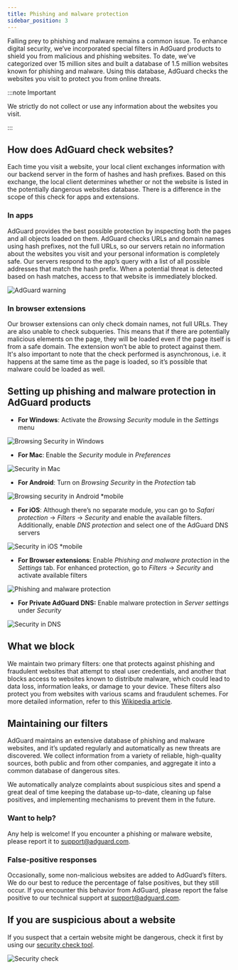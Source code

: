 ```yaml
---
title: Phishing and malware protection
sidebar_position: 3
---
```


Falling prey to phishing and malware remains a common issue. To enhance digital security, we’ve incorporated special filters in AdGuard products to shield you from malicious and phishing websites. To date, we’ve categorized over 15 million sites and built a database of 1.5 million websites known for phishing and malware. Using this database, AdGuard checks the websites you visit to protect you from online threats.

:::note Important

We strictly do not collect or use any information about the websites you visit.

:::

## How does AdGuard check websites?

Each time you visit a website, your local client exchanges information with our backend server in the form of hashes and hash prefixes. Based on this exchange, the local client determines whether or not the website is listed in the potentially dangerous websites database. There is a difference in the scope of this check for apps and extensions.

### In apps

AdGuard provides the best possible protection by inspecting both the pages and all objects loaded on them. AdGuard checks URLs and domain names using hash prefixes, not the full URLs, so our servers retain no information about the websites you visit and your personal information is completely safe. Our servers respond to the app’s query with a list of all possible addresses that match the hash prefix. When a potential threat is detected based on hash matches, access to that website is immediately blocked.

![AdGuard warning](https://cdn.adtidy.org/content/kb/ad_blocker/general/dangerous_website_blocked.png)

### In browser extensions

Our browser extensions can only check domain names, not full URLs. They are also unable to check subqueries. This means that if there are potentially malicious elements on the page, they will be loaded even if the page itself is from a safe domain. The extension won’t be able to protect against them. It's also important to note that the check performed is asynchronous, i.e. it happens at the same time as the page is loaded, so it’s possible that malware could be loaded as well.

## Setting up phishing and malware protection in AdGuard products

- **For Windows**: Activate the *Browsing Security* module in the *Settings* menu

![Browsing Security in Windows](https://cdn.adtidy.org/content/kb/ad_blocker/general/windows.png)

- **For Mac**: Enable the *Security* module in *Preferences*

![Security in Mac](https://cdn.adtidy.org/content/kb/ad_blocker/general/bs_mac.png)

- **For Android**: Turn on *Browsing Security* in the *Protection* tab

![Browsing security in Android *mobile](https://cdn.adtidy.org/content/kb/ad_blocker/general/bs_android.png)

- **For iOS**: Although there’s no separate module, you can go to *Safari protection* → *Filters* → *Security* and enable the available filters. Additionally, enable *DNS protection* and select one of the AdGuard DNS servers

![Security in iOS *mobile](https://cdn.adtidy.org/content/kb/ad_blocker/general/bs_ios.jpg)

- **For Browser extensions**: Enable *Phishing and malware protection* in the *Settings* tab. For enhanced protection, go to *Filters* → *Security* and activate available filters

![Phishing and malware protection](https://cdn.adtidy.org/content/kb/ad_blocker/general/extension_protection.png)

- **For Private AdGuard DNS:** Enable malware protection in *Server settings* under *Security*

![Security in DNS](https://cdn.adtidy.org/content/kb/ad_blocker/general/bs_dns.png)

## What we block

We maintain two primary filters: one that protects against phishing and fraudulent websites that attempt to steal user credentials, and another that blocks access to websites known to distribute malware, which could lead to data loss, information leaks, or damage to your device. These filters also protect you from websites with various scams and fraudulent schemes. For more detailed information, refer to this [Wikipedia article](https://en.wikipedia.org/wiki/Phishing).

## Maintaining our filters

AdGuard maintains an extensive database of phishing and malware websites, and it’s updated regularly and automatically as new threats are discovered. We collect information from a variety of reliable, high-quality sources, both public and from other companies, and aggregate it into a common database of dangerous sites.

We automatically analyze complaints about suspicious sites and spend a great deal of time keeping the database up-to-date, cleaning up false positives, and implementing mechanisms to prevent them in the future.

### Want to help?

Any help is welcome! If you encounter a phishing or malware website, please report it to <support@adguard.com>.

### False-positive responses

Occasionally, some non-malicious websites are added to AdGuard’s filters. We do our best to reduce the percentage of false positives, but they still occur. If you encounter this behavior from AdGuard, please report the false positive to our technical support at <support@adguard.com>.

## If you are suspicious about a website

If you suspect that a certain website might be dangerous, check it first by using our [security check tool](https://reports.adguard.com/welcome.html).

![Security check](https://cdn.adtidy.org/content/kb/ad_blocker/general/site_warning.png)
